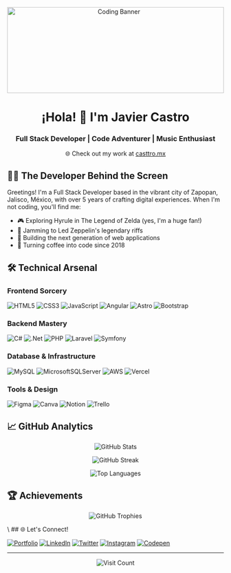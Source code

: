 <div align="center">
  <img src="https://images.unsplash.com/photo-1555066931-4365d14bab8c?auto=format&fit=crop&w=2000&h=400&q=80" alt="Coding Banner" style="width: 100%; height: 200px; object-fit: cover;">
</div>

<h1 align="center">¡Hola! 👋 I'm Javier Castro</h1>
<h3 align="center">Full Stack Developer | Code Adventurer | Music Enthusiast</h3>
<p align="center">🌐 Check out my work at <a href="https://casttro.mx" target="_blank">casttro.mx</a></p>

## 🧙‍♂️ The Developer Behind the Screen

Greetings! I'm a Full Stack Developer based in the vibrant city of Zapopan, Jalisco, México, with over 5 years of crafting digital experiences. When I'm not coding, you'll find me:

- 🎮 Exploring Hyrule in The Legend of Zelda (yes, I'm a huge fan!)
- 🎸 Jamming to Led Zeppelin's legendary riffs
- 🚀 Building the next generation of web applications
- 🌟 Turning coffee into code since 2018

## 🛠️ Technical Arsenal

### Frontend Sorcery
![HTML5](https://img.shields.io/badge/html5-%23E34F26.svg?style=flat&logo=html5&logoColor=white)
![CSS3](https://img.shields.io/badge/css3-%231572B6.svg?style=flat&logo=css3&logoColor=white)
![JavaScript](https://img.shields.io/badge/javascript-%23323330.svg?style=flat&logo=javascript&logoColor=%23F7DF1E)
![Angular](https://img.shields.io/badge/angular-%23DD0031.svg?style=flat&logo=angular&logoColor=white)
![Astro](https://img.shields.io/badge/astro-%232C2052.svg?style=flat&logo=astro&logoColor=white)
![Bootstrap](https://img.shields.io/badge/bootstrap-%23563D7C.svg?style=flat&logo=bootstrap&logoColor=white)

### Backend Mastery
![C#](https://img.shields.io/badge/c%23-%23239120.svg?style=flat&logo=c-sharp&logoColor=white)
![.Net](https://img.shields.io/badge/.NET-5C2D91?style=flat&logo=.net&logoColor=white)
![PHP](https://img.shields.io/badge/php-%23777BB4.svg?style=flat&logo=php&logoColor=white)
![Laravel](https://img.shields.io/badge/laravel-%23FF2D20.svg?style=flat&logo=laravel&logoColor=white)
![Symfony](https://img.shields.io/badge/symfony-%23000000.svg?style=flat&logo=symfony&logoColor=white)

### Database & Infrastructure
![MySQL](https://img.shields.io/badge/mysql-%2300f.svg?style=flat&logo=mysql&logoColor=white)
![MicrosoftSQLServer](https://img.shields.io/badge/Microsoft%20SQL%20Server-CC2927?style=flat&logo=microsoft%20sql%20server&logoColor=white)
![AWS](https://img.shields.io/badge/AWS-%23FF9900.svg?style=flat&logo=amazon-aws&logoColor=white)
![Vercel](https://img.shields.io/badge/vercel-%23000000.svg?style=flat&logo=vercel&logoColor=white)

### Tools & Design
![Figma](https://img.shields.io/badge/figma-%23F24E1E.svg?style=flat&logo=figma&logoColor=white)
![Canva](https://img.shields.io/badge/Canva-%2300C4CC.svg?style=flat&logo=Canva&logoColor=white)
![Notion](https://img.shields.io/badge/Notion-%23000000.svg?style=flat&logo=notion&logoColor=white)
![Trello](https://img.shields.io/badge/Trello-%23026AA7.svg?style=flat&logo=Trello&logoColor=white)

## 📈 GitHub Analytics

<p align="center">
  <img src="https://github-readme-stats.vercel.app/api?username=JCastro-bit&theme=dark&hide_border=false&include_all_commits=false&count_private=false" alt="GitHub Stats" />
</p>

<p align="center">
  <img src="https://github-readme-streak-stats.herokuapp.com/?user=JCastro-bit&theme=dark&hide_border=false" alt="GitHub Streak" />
</p>

<p align="center">
  <img src="https://github-readme-stats.vercel.app/api/top-langs/?username=JCastro-bit&theme=dark&hide_border=false&include_all_commits=false&count_private=false&layout=compact" alt="Top Languages" />
</p>

## 🏆 Achievements

<p align="center">
  <img src="https://github-profile-trophy.vercel.app/?username=JCastro-bit&theme=dracula&no-frame=true&no-bg=false&margin-w=4" alt="GitHub Trophies" />
</p>
\
## 🌐 Let's Connect!

[![Portfolio](https://img.shields.io/badge/Portfolio-casttro.mx-FF4088?style=flat&logo=google-chrome&logoColor=white)](https://casttro.mx)
[![LinkedIn](https://img.shields.io/badge/LinkedIn-%230077B5.svg?logo=linkedin&logoColor=white)](https://linkedin.com/in/j-castro27)
[![Twitter](https://img.shields.io/badge/Twitter-%231DA1F2.svg?logo=Twitter&logoColor=white)](https://twitter.com/Javier_Cast27)
[![Instagram](https://img.shields.io/badge/Instagram-%23E4405F.svg?logo=Instagram&logoColor=white)](https://instagram.com/javier27_cast)
[![Codepen](https://img.shields.io/badge/Codepen-000000?style=for-the-badge&logo=codepen&logoColor=white)](https://codepen.io/JCastro-bit)

---

<p align="center">
  <img src="https://visitcount.itsvg.in/api?id=JCastro-bit&icon=5&color=8" alt="Visit Count" />
</p>
